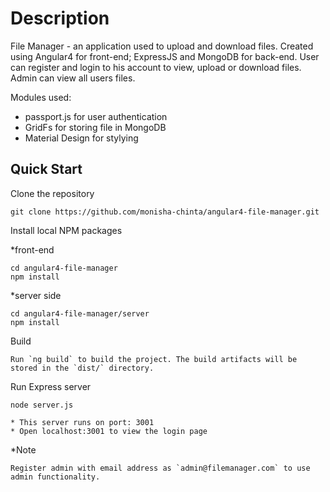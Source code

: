 # Description

File Manager - an application used to upload and download files. Created using Angular4 for front-end; ExpressJS and MongoDB for back-end.
User can register and login to his account to view, upload or download files. Admin can view all users files.

Modules used:
* passport.js for user authentication
* GridFs for storing file in MongoDB
* Material Design for stylying

## Quick Start
Clone the repository

    git clone https://github.com/monisha-chinta/angular4-file-manager.git

Install local NPM packages
   
*front-end
 
    cd angular4-file-manager
    npm install
    
*server side

    cd angular4-file-manager/server
    npm install
    
Build

    Run `ng build` to build the project. The build artifacts will be stored in the `dist/` directory.
    
Run Express server

    node server.js

    * This server runs on port: 3001
    * Open localhost:3001 to view the login page

*Note

    Register admin with email address as `admin@filemanager.com` to use admin functionality. 
